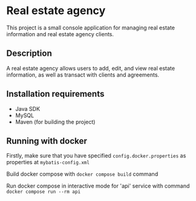 # Real estate agency
This project is a small console application for managing real estate information and real estate agency clients.

## Description
A real estate agency allows users to add, edit, and view real estate information, as well as transact with clients and agreements.

## Installation requirements
* Java SDK
* MySQL
* Maven (for building the project)

## Running with docker

Firstly, make sure that you have specified `config.docker.properties` as properties at `mybatis-config.xml`

Build docker compose with `docker compose build` command

Run docker compose in interactive mode for 'api' service with command `docker compose run --rm api`